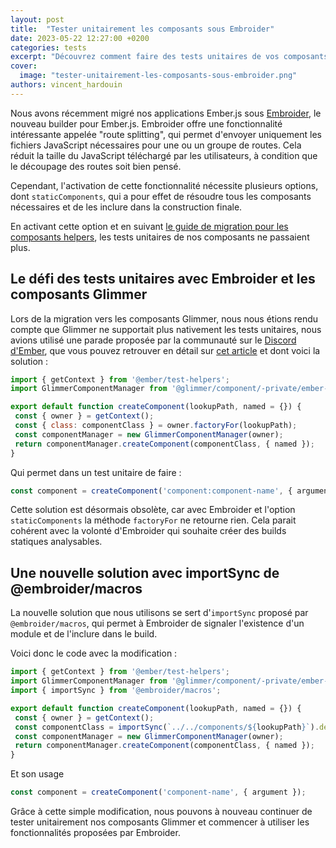 ```yaml
---
layout: post
title:  "Tester unitairement les composants sous Embroider"
date: 2023-05-22 12:27:00 +0200
categories: tests
excerpt: "Découvrez comment faire des tests unitaires de vos composants Glimmer dans votre application Ember.js utilisant Embroider."
cover:
  image: "tester-unitairement-les-composants-sous-embroider.png"
authors: vincent_hardouin
---
```


Nous avons récemment migré nos applications Ember.js sous [Embroider](https://github.com/embroider-build/embroider/),
le nouveau builder pour Ember.js. Embroider offre une fonctionnalité intéressante appelée "route splitting",
qui permet d'envoyer uniquement les fichiers JavaScript nécessaires pour une ou un groupe de routes.
Cela réduit la taille du JavaScript téléchargé par les utilisateurs, à condition que le découpage des routes soit bien pensé.

Cependant, l'activation de cette fonctionnalité nécessite plusieurs options, dont `staticComponents`,
qui a pour effet de résoudre tous les composants nécessaires et de les inclure dans la construction finale.

En activant cette option et en suivant [le guide de migration pour les composants helpers](https://github.com/embroider-build/embroider/blob/main/docs/replacing-component-helper.md),
les tests unitaires de nos composants ne passaient plus.

## Le défi des tests unitaires avec Embroider et les composants Glimmer

Lors de la migration vers les composants Glimmer, nous nous étions rendu compte que Glimmer ne supportait plus nativement les tests unitaires,
nous avions utilisé une parade proposée par la communauté sur le [Discord d'Ember](https://discord.gg/emberjs),
que vous pouvez retrouver en détail sur [cet article](https://timgthomas.com/2019/11/unit-testing-glimmer-components/) et dont voici la solution :

```javascript
import { getContext } from '@ember/test-helpers';
import GlimmerComponentManager from '@glimmer/component/-private/ember-component-manager';

export default function createComponent(lookupPath, named = {}) {
 const { owner } = getContext();
 const { class: componentClass } = owner.factoryFor(lookupPath);
 const componentManager = new GlimmerComponentManager(owner);
 return componentManager.createComponent(componentClass, { named });
}
```

Qui permet dans un test unitaire de faire :

```javascript
const component = createComponent('component:component-name', { argument });
```

Cette solution est désormais obsolète, car avec Embroider et l'option `staticComponents`
la méthode `factoryFor` ne retourne rien.
Cela parait cohérent avec la volonté d'Embroider qui souhaite créer des builds statiques analysables.

## Une nouvelle solution avec importSync de @embroider/macros

La nouvelle solution que nous utilisons se sert  d'`importSync` proposé par `@embroider/macros`,
qui permet à Embroider de signaler l'existence d'un module et de l'inclure dans le build.

Voici donc le code avec la modification :

```javascript
import { getContext } from '@ember/test-helpers';
import GlimmerComponentManager from '@glimmer/component/-private/ember-component-manager';
import { importSync } from '@embroider/macros';

export default function createComponent(lookupPath, named = {}) {
 const { owner } = getContext();
 const componentClass = importSync(`../../components/${lookupPath}`).default;
 const componentManager = new GlimmerComponentManager(owner);
 return componentManager.createComponent(componentClass, { named });
}
```

Et son usage

```javascript
const component = createComponent('component-name', { argument });
```

Grâce à cette simple modification, nous pouvons à nouveau continuer de tester unitairement nos composants Glimmer et
commencer à utiliser les fonctionnalités proposées par Embroider.
